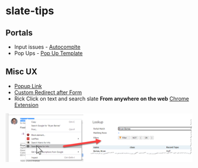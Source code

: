 # slate-tips


## Portals

 * Input issues - [Autocomplte](portals/autocomplete.md)
 * Pop Ups - [Pop Up Template](portals/pop-up-template.html)
 
## Misc UX
 * [Popup Link](https://raw.githubusercontent.com/lloydlentz/slate-tips/main/misc/pop-up-link.html)
 * [Custom Redirect after Form](forms/redirect.md)
 * Rick Click on text and search slate **From anywhere on the web** [Chrome Extension](https://chrome.google.com/webstore/detail/right-click-to-search-sla/gknefgbhjgfjflkdpemekfkiplahiffh)
 
 ![Image of Chrome Ex](img/chromeex1.png)
